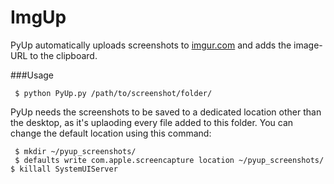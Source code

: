 ImgUp
=====

PyUp automatically uploads screenshots to [imgur.com](http://imgur.com/) and adds the image-URL to the clipboard.

###Usage

``` $ python PyUp.py /path/to/screenshot/folder/```

PyUp needs the screenshots to be saved to a dedicated location other than the desktop, as it's uplaoding every file added to this folder. 
You can change the default location using this command:


``` $ mkdir ~/pyup_screenshots/```<br>
``` $ defaults write com.apple.screencapture location ~/pyup_screenshots/```<br>
``` $ killall SystemUIServer ```
